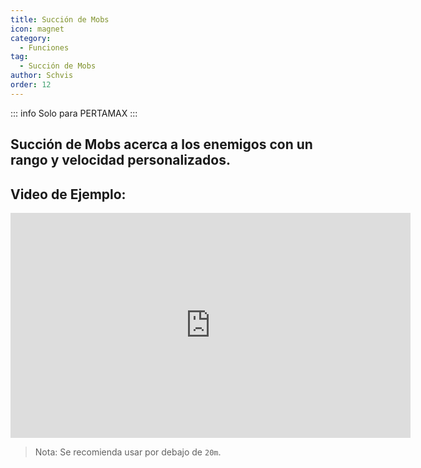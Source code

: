 ```yaml
---
title: Succión de Mobs
icon: magnet
category:
  - Funciones
tag:
  - Succión de Mobs
author: Schvis
order: 12
---
```

::: info Solo para PERTAMAX
:::
## Succión de Mobs acerca a los enemigos con un rango y velocidad personalizados.

## Video de Ejemplo:

<div class="iframe-container"><iframe width="640" height="360" src="https://www.youtube.com/embed/KNzVgG_V10I?list=PL5eI1Tb64p56g27qfYk7VuFTz4FK6YrKa" title="Korepi - Mob Vacuum" frameborder="0" allow="accelerometer; autoplay; clipboard-write; encrypted-media; gyroscope; picture-in-picture; web-share" allowfullscreen></iframe></div>

> Nota: Se recomienda usar por debajo de `20m`.

